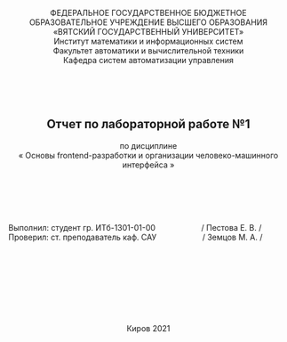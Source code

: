 <p align="center"> ФЕДЕРАЛЬНОЕ ГОСУДАРСТВЕННОЕ БЮДЖЕТНОЕ <br/> ОБРАЗОВАТЕЛЬНОЕ УЧРЕЖДЕНИЕ ВЫСШЕГО ОБРАЗОВАНИЯ<br/>             
«ВЯТСКИЙ ГОСУДАРСТВЕННЫЙ УНИВЕРСИТЕТ» <br/> 
Институт математики и информационных систем <br/> 
Факультет автоматики и вычислительной техники <br/>
Кафедра систем автоматизации управления</p>

<br/><br/><br/>

<h2 align="center"> Отчет по лабораторной работе №1 </h2>
<p align="center">по дисциплине <br/>
&laquo; Основы frontend-разработки и организации человеко-машинного интерфейса &raquo;</p>

<br/><br/><br/><br/>

Выполнил: студент гр. ИТб-1301-01-00 &nbsp; &nbsp; &nbsp; &nbsp; &nbsp; &nbsp; &nbsp; &nbsp; &nbsp; &nbsp; / Пестова Е. В. / <br/>
Проверил: ст. преподаватель каф. САУ  &nbsp; &nbsp; &nbsp; &nbsp; &nbsp; &nbsp; &nbsp; &nbsp; &nbsp; &nbsp; / Земцов М. А. /

<br/><br/><br/><br/><br/><br/><br/>
<p align="center">Киров 2021</p>

